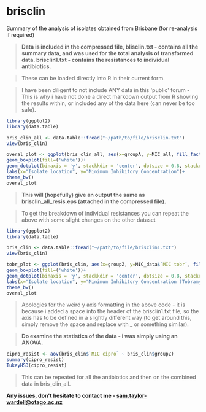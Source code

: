 # brisclin
Summary of the analysis of isolates obtained from Brisbane (for re-analysis if required)

>**Data is included in the compressed file, blisclin.txt - contains all the summary data, and was used for the total analysis of transformed data. brisclin1.txt - contains the resistances to individual antibiotics.**

>These can be loaded directly into R in their current form.

>I have been diligent to not include ANY data in this 'public' forum - This is why i have not done a direct markdown output from R showing the results within, or included any of the data here (can never be too safe).

```R
library(ggplot2)
library(data.table)

bris_clin_all <- data.table::fread("~/path/to/file/brisclin.txt")
view(bris_clin)

overal_plot <- ggplot(bris_clin_all, aes(x=groupA, y=MIC_all, fill_factor(ab)))+
geom_boxplot(fill=('white'))+
geom_dotplot(binaxis = 'y', stackkdir = 'center', dotsize = 0.8, stackratio = 0.4)+
labs(x="Isolate location", y="Minimum Inhibitory Concentration")+
theme_bw()
overal_plot

```

>**This will (hopefully) give an output the same as brisclin_all_resis.eps (attached in the compressed file).**

>To get the breakdown of individual resistances you can repeat the above with some slight changes on the other dataset

```R
library(ggplot2)
library(data.table)

bris_clin <- data.table::fread("~/path/to/file/brisclin1.txt")
view(bris_clin)

tobr_plot <- ggplot(bris_clin, aes(x=groupZ, y=MIC_data$`MIC tobr`, fill_factor(groupZ)))+
geom_boxplot(fill=('white'))+
geom_dotplot(binaxis = 'y', stackkdir = 'center', dotsize = 0.8, stackratio = 0.4)+
labs(x="Isolate location", y="Minimum Inhibitory Concentration (Tobramycin mg.L-1)")+
theme_bw()
overal_plot

```

>Apologies for the weird y axis formatting in the above code - it is because i added a space into the header of the brisclin1.txt file, so the axis has to be defined in a slightly different way (to get around this, simply remove the space and replace with _ or something similar).

>**Do examine the statistics of the data - i was simply using an ANOVA.**

```R
cipro_resist <- aov(bris_clin$`MIC cipro` ~ bris_clin$groupZ)
summary(cipro_resist)
TukeyHSD(cipro_resist)

```

> This can be repeated for all the antibiotics and then on the combined data in bris_clin_all.

****Any issues, don't hesitate to contact me - sam.taylor-wardell@otago.ac.nz****
